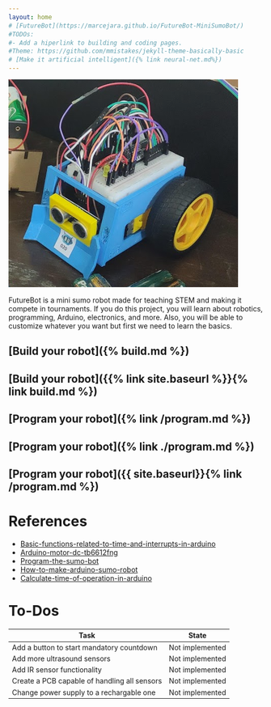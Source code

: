 ```yaml
---
layout: home
# [FutureBot](https://marcejara.github.io/FutureBot-MiniSumoBot/)
#TODOs:
#- Add a hiperlink to building and coding pages. 
#Theme: https://github.com/mmistakes/jekyll-theme-basically-basic
# [Make it artificial intelligent]({% link neural-net.md%})
---
```

![SumoBot build](assets/robot-pic.png)

FutureBot is a mini sumo robot made for teaching STEM and making it compete in tournaments. If you do this project, you will learn about robotics, programming, Arduino, electronics, and more. Also, you will be able to customize whatever you want but first we need to learn the basics.

## [Build your robot]({% build.md %})
## [Build your robot]({{% link site.baseurl %}}{% link build.md %})
## [Program your robot]({% link /program.md %})
## [Program your robot]({% link ./program.md %})
## [Program your robot]({{ site.baseurl}}{% link /program.md %})


# References
- [Basic-functions-related-to-time-and-interrupts-in-arduino](https://www.electronicwings.com/arduino/basic-functions-related-to-time-and-interrupts-in-arduino) 
- [Arduino-motor-dc-tb6612fng](https://www.luisllamas.es/arduino-motor-dc-tb6612fng/)
- [Program-the-sumo-bot](https://learn.robolink.com/lesson/program-the-sumo-bot/)
- [How-to-make-arduino-sumo-robot](https://create.arduino.cc/projecthub/AhmedAzouz/how-to-make-arduino-sumo-robot-f44bd8)
- [Calculate-time-of-operation-in-arduino](https://www.tutorialspoint.com/calculate-time-of-operation-in-arduino)

# To-Dos

| Task | State |
|-------|--------|
| Add a button to start mandatory countdown | Not implemented |
| Add more ultrasound sensors | Not implemented |
| Add IR sensor functionality | Not implemented |
| Create a PCB capable of handling all sensors | Not implemented |
| Change power supply to a rechargable one | Not implemented |